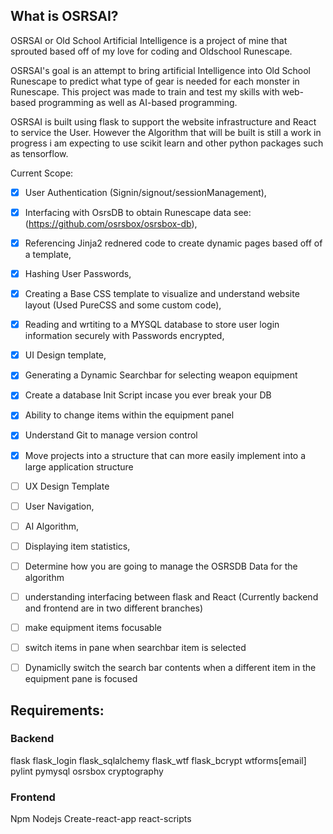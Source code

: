 ## What is OSRSAI?

OSRSAI or Old School Artificial Intelligence is a project of mine that sprouted based off of my love for coding and Oldschool Runescape.

OSRSAI's goal is an attempt to bring artificial Intelligence into Old School Runescape to predict what type of gear is needed for each monster in Runescape. This project was made to train and test my skills with web-based programming as well as AI-based programming.

OSRSAI is built using flask to support the website infrastructure and React to service the User.
However the Algorithm that will be built is still a work in progress i am expecting to use scikit learn and other python packages such as tensorflow.

Current Scope:

- [x] User Authentication (Signin/signout/sessionManagement),
- [X] Interfacing with OsrsDB to obtain Runescape data see: (https://github.com/osrsbox/osrsbox-db),
- [X] Referencing Jinja2 rednered code to create dynamic pages based off of a template,
- [X] Hashing User Passwords,
- [X] Creating a Base CSS template to visualize and understand website layout (Used PureCSS and some custom code),
- [X] Reading and wrtiting to a MYSQL database to store user login information securely with Passwords encrypted,
- [X] UI Design template,
- [X] Generating a Dynamic Searchbar for selecting weapon equipment 
- [X] Create a database Init Script incase you ever break your DB
- [X] Ability to change items within the equipment panel 
- [X] Understand Git to manage version control 
- [X] Move projects into a structure that can more easily implement into a large application structure
- [ ] UX Design Template
- [ ] User Navigation,
- [ ] AI Algorithm,
- [ ] Displaying item statistics,
- [ ] Determine how you are going to manage the OSRSDB Data for the algorithm 
- [ ] understanding interfacing between flask and React (Currently backend and frontend are in two different branches)
- [ ] make equipment items focusable
- [ ] switch items in pane when searchbar item is selected
- [ ] Dynamiclly switch the search bar contents when a different item in the equipment pane is focused 
      
      
## Requirements:

### Backend
flask
flask_login
flask_sqlalchemy
flask_wtf
flask_bcrypt
wtforms[email]
pylint
pymysql
osrsbox
cryptography

### Frontend
Npm
Nodejs
Create-react-app
react-scripts

